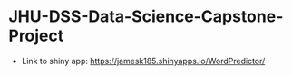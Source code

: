# JHU-DSS-Data-Science-Capstone-Project

- Link to shiny app: https://jamesk185.shinyapps.io/WordPredictor/